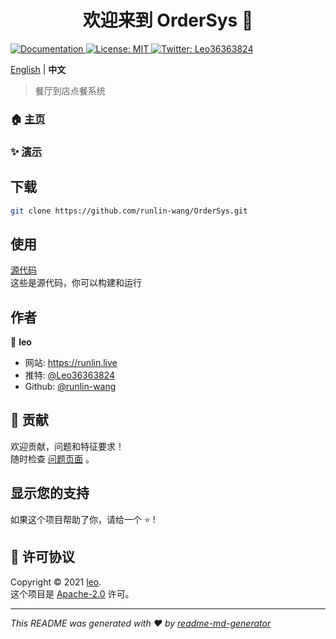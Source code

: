 <h1 align="center">欢迎来到 OrderSys 👋</h1>
<p>
  <a href="https://runlin-wang.github.io/OrderSys" target="_blank">
    <img alt="Documentation" src="https://img.shields.io/badge/documentation-yes-brightgreen.svg" />
  </a>
  <a href="LICENSE" target="_blank">
    <img alt="License: MIT" src="https://img.shields.io/badge/License-MIT-yellow.svg" />
  </a>
  <a href="https://twitter.com/Leo36363824" target="_blank">
    <img alt="Twitter: Leo36363824" src="https://img.shields.io/twitter/follow/Leo36363824.svg?style=social" />
  </a>
</p>

[English](README.md) | **中文**

> 餐厅到店点餐系统

### 🏠 [主页](https://runlin-wang.github.io/OrderSys)

### ✨ [演示](https://runlin-wang.github.io/OrderSys)

## 下载

```sh
git clone https://github.com/runlin-wang/OrderSys.git
```

## 使用

[源代码](https://github.com/runlin-wang/OrderSys)  
这些是源代码，你可以构建和运行

## 作者

👤 **leo**

* 网站: https://runlin.live
* 推特: [@Leo36363824](https://twitter.com/Leo36363824)
* Github: [@runlin-wang](https://github.com/runlin-wang)

## 🤝 贡献

欢迎贡献，问题和特征要求！<br />随时检查 [问题页面](https://github.com/runlin-wang/OrderSys/issues) 。

## 显示您的支持

如果这个项目帮助了你，请给一个 ⭐️ !

## 📝 许可协议

Copyright © 2021 [leo](https://github.com/runlin-wang).<br />
这个项目是 [Apache-2.0](LICENSE) 许可。

***
_This README was generated with ❤️ by [readme-md-generator](https://github.com/kefranabg/readme-md-generator)_
